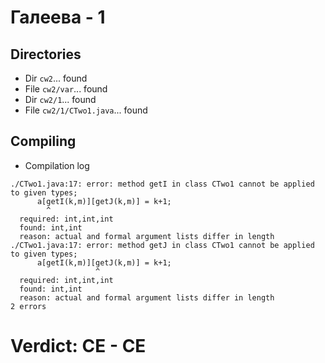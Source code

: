 # Галеева - 1
## Directories
- Dir `cw2`... found
- File `cw2/var`... found
- Dir `cw2/1`... found
- File `cw2/1/CTwo1.java`... found
## Compiling
- Compilation log
```
./CTwo1.java:17: error: method getI in class CTwo1 cannot be applied to given types;
      a[getI(k,m)][getJ(k,m)] = k+1;
        ^
  required: int,int,int
  found: int,int
  reason: actual and formal argument lists differ in length
./CTwo1.java:17: error: method getJ in class CTwo1 cannot be applied to given types;
      a[getI(k,m)][getJ(k,m)] = k+1;
                   ^
  required: int,int,int
  found: int,int
  reason: actual and formal argument lists differ in length
2 errors

```
# Verdict: **CE** - CE
